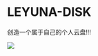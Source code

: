# LEYUNA-DISK

创造一个属于自己的个人云盘!!!

![](https://img-blog.csdnimg.cn/img_convert/1af1244c07f65025bb48958b0e704b92.png)
